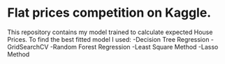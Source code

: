 # Flat prices competition on Kaggle. 

This repository contains my model trained to calculate expected House Prices. To find the best fitted model I used:
-Decision Tree Regression
-GridSearchCV
-Random Forest Regression
-Least Square Method
-Lasso Method

